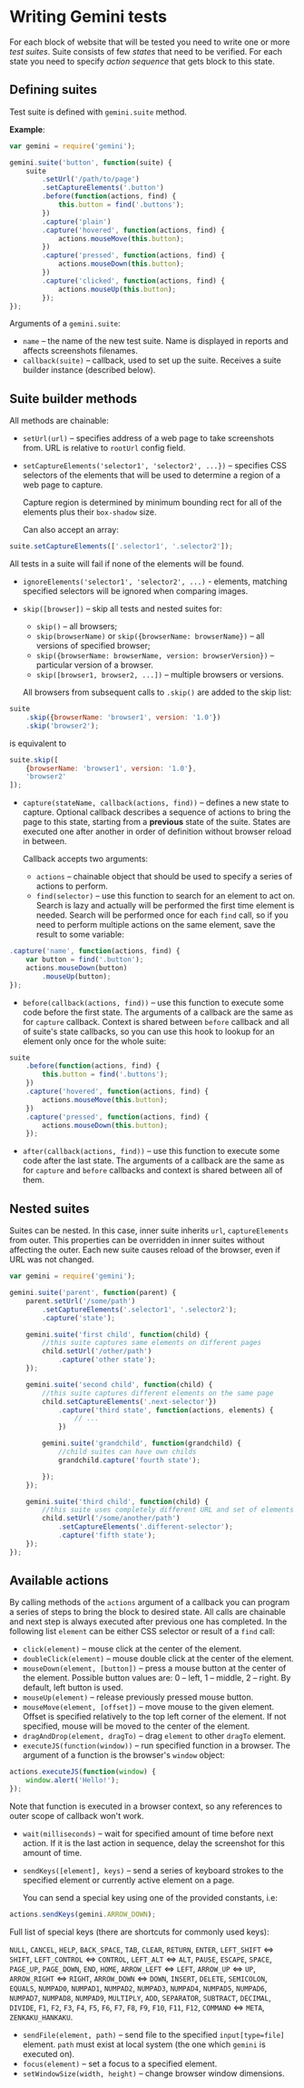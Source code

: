 # Writing Gemini tests

For each block of website that will be tested you need to write one or more *test suites*.
Suite consists of few *states* that need to be verified. For each state you need to
specify *action sequence* that gets block to this state.

## Defining suites

Test suite is defined with `gemini.suite` method.

**Example**:

```js
var gemini = require('gemini');

gemini.suite('button', function(suite) {
    suite
        .setUrl('/path/to/page')
        .setCaptureElements('.button')
        .before(function(actions, find) {
            this.button = find('.buttons');
        })
        .capture('plain')
        .capture('hovered', function(actions, find) {
            actions.mouseMove(this.button);
        })
        .capture('pressed', function(actions, find) {
            actions.mouseDown(this.button);
        })
        .capture('clicked', function(actions, find) {
            actions.mouseUp(this.button);
        });
});
```

Arguments of a `gemini.suite`:

* `name` – the name of the new test suite. Name is displayed in reports and
affects screenshots filenames.
* `callback(suite)` – callback, used to set up the suite. Receives a suite
builder instance (described below).

## Suite builder methods

All methods are chainable:

* `setUrl(url)` – specifies address of a web page to take screenshots from.
  URL is relative to `rootUrl` config field.
* `setCaptureElements('selector1', 'selector2', ...})` – specifies CSS
  selectors of the elements that will be used to determine a region of a web page
  to capture.

  Capture region is determined by minimum bounding rect for all
  of the elements plus their `box-shadow` size.

  Can also accept an array:

```js
suite.setCaptureElements(['.selector1', '.selector2']);
```

  All tests in a suite will fail if none of the elements will be found.

* `ignoreElements('selector1', 'selector2', ...)` - elements, matching
   specified selectors will be ignored when comparing images.

* `skip([browser])` – skip all tests and nested suites for:

  - `skip()` – all browsers;
  - `skip(browserName)` or `skip({browserName: browserName})` – all
    versions of specified browser;
  - `skip({browserName: browserName, version: browserVersion})` – particular version of a browser.
  - `skip([browser1, browser2, ...])` – multiple browsers or versions.

  All browsers from subsequent calls to `.skip()` are added to the skip list:

```js
suite
    .skip({browserName: 'browser1', version: '1.0'})
    .skip('browser2');
```

  is equivalent to

```js
suite.skip([
    {browserName: 'browser1', version: '1.0'},
    'browser2'
]);
```

* `capture(stateName, callback(actions, find))` – defines a new state to capture.
  Optional callback describes a sequence of actions to bring the page to this state,
  starting from a **previous** state of the suite. States are executed one after another
  in order of definition without browser reload in between.

  Callback accepts two arguments:
   * `actions` – chainable object that should be used to specify a
      series of actions to perform.
   * `find(selector)` –  use this function to search for an element to act on.
     Search is lazy and actually will be performed the first time element is
     needed.
     Search will be performed once for each `find` call, so if you need to perform
     multiple actions on the same element, save the result to some variable:

```js
.capture('name', function(actions, find) {
    var button = find('.button');
    actions.mouseDown(button)
        .mouseUp(button);
});
```

* `before(callback(actions, find))` – use this function to execute some code
  before the first state. The arguments of a callback are the same as for `capture` callback.
  Context is shared between `before` callback and all of suite's state callbacks, so you
  can use this hook to lookup for an element only once for the whole suite:

```js
suite
    .before(function(actions, find) {
        this.button = find('.buttons');
    })
    .capture('hovered', function(actions, find) {
        actions.mouseMove(this.button);
    })
    .capture('pressed', function(actions, find) {
        actions.mouseDown(this.button);
    });
```

* `after(callback(actions, find))` – use this function to execute some code
  after the last state. The arguments of a callback are the same as for
  `capture` and `before` callbacks and context is shared between all of them.

## Nested suites

Suites can be nested. In this case, inner suite inherits `url`, `captureElements`
from outer. This properties can be overridden in inner suites without affecting the outer.
Each new suite causes reload of the browser, even if URL was not changed.

```js
var gemini = require('gemini');

gemini.suite('parent', function(parent) {
    parent.setUrl('/some/path')
        .setCaptureElements('.selector1', '.selector2');
        .capture('state');

    gemini.suite('first child', function(child) {
        //this suite captures same elements on different pages
        child.setUrl('/other/path')
            .capture('other state');
    });

    gemini.suite('second child', function(child) {
        //this suite captures different elements on the same page
        child.setCaptureElements('.next-selector'})
            .capture('third state', function(actions, elements) {
                // ...
            })

        gemini.suite('grandchild', function(grandchild) {
            //child suites can have own childs
            grandchild.capture('fourth state');

        });
    });

    gemini.suite('third child', function(child) {
        //this suite uses completely different URL and set of elements
        child.setUrl('/some/another/path')
            .setCaptureElements('.different-selector');
            .capture('fifth state');
    });
});
```

## Available actions

By calling methods of the `actions` argument of a callback you can program
a series of steps to bring the block to desired state. All calls are chainable
and next step is always executed after previous one has completed. In the following
list `element` can be either CSS selector or result of a `find` call:

* `click(element)` – mouse click at the center of the element.
* `doubleClick(element)` – mouse double click at the center of the element.
* `mouseDown(element, [button])` – press a mouse button at the center of the element.
  Possible button values are: 0 – left, 1 – middle, 2 – right. By default, left button is used.
* `mouseUp(element)` – release previously pressed mouse button.
* `mouseMove(element, [offset])` – move mouse to the given element. Offset is specified relatively
  to the top left corner of the element. If not specified, mouse will be moved to the center of
  the element.
* `dragAndDrop(element, dragTo)` – drag `element` to other `dragTo` element.
* `executeJS(function(window))` – run specified function in a browser. The argument of a function
   is the browser's `window` object:

```js
actions.executeJS(function(window) {
    window.alert('Hello!');
});
```

   Note that function is executed in a browser context, so any references to outer scope of callback won't work.

* `wait(milliseconds)` – wait for specified amount of time before next action. If it is the last action in
sequence, delay the screenshot for this amount of time.
* `sendKeys([element], keys)` – send a series of keyboard strokes to the specified element or
   currently active element on a page.

   You can send a special key using one of the provided constants, i.e:

```js
actions.sendKeys(gemini.ARROW_DOWN);
```

Full list of special keys (there are shortcuts for commonly used keys):

`NULL`, `CANCEL`, `HELP`, `BACK_SPACE`, `TAB`, `CLEAR`, `RETURN`, `ENTER`, `LEFT_SHIFT` ⇔ `SHIFT`,
`LEFT_CONTROL` ⇔ `CONTROL`, `LEFT_ALT` ⇔ `ALT`, `PAUSE`, `ESCAPE`, `SPACE`, `PAGE_UP`, `PAGE_DOWN`, `END`, `HOME`,
`ARROW_LEFT` ⇔ `LEFT`, `ARROW_UP` ⇔ `UP`, `ARROW_RIGHT` ⇔ `RIGHT`, `ARROW_DOWN` ⇔ `DOWN`, `INSERT`, `DELETE`,
`SEMICOLON`, `EQUALS`, `NUMPAD0`, `NUMPAD1`, `NUMPAD2`, `NUMPAD3`, `NUMPAD4`, `NUMPAD5`, `NUMPAD6`, `NUMPAD7`,
`NUMPAD8`, `NUMPAD9`, `MULTIPLY`, `ADD`, `SEPARATOR`, `SUBTRACT`, `DECIMAL`, `DIVIDE`, `F1`, `F2`, `F3`, `F4`, `F5`,
`F6`, `F7`, `F8`, `F9`, `F10`, `F11`, `F12`, `COMMAND` ⇔ `META`, `ZENKAKU_HANKAKU`.

* `sendFile(element, path)` – send file to the specified `input[type=file]` element. `path` must exist at
  local system (the one which `gemini` is executed on).
* `focus(element)` – set a focus to a specified element.
* `setWindowSize(width, height)` – change browser window dimensions.
